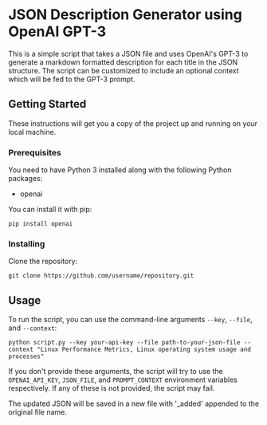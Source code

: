 # JSON Description Generator using OpenAI GPT-3

This is a simple script that takes a JSON file and uses OpenAI's GPT-3 to generate a markdown formatted description for each title in the JSON structure. The script can be customized to include an optional context which will be fed to the GPT-3 prompt.

## Getting Started

These instructions will get you a copy of the project up and running on your local machine.

### Prerequisites

You need to have Python 3 installed along with the following Python packages:

- openai

You can install it with pip:

```
pip install openai
```

### Installing

Clone the repository:

```
git clone https://github.com/username/repository.git
```

## Usage

To run the script, you can use the command-line arguments `--key`, `--file`, and `--context`:

```
python script.py --key your-api-key --file path-to-your-json-file --context "Linux Performance Metrics, Linux operating system usage and processes"
```

If you don't provide these arguments, the script will try to use the `OPENAI_API_KEY`, `JSON_FILE`, and `PROMPT_CONTEXT` environment variables respectively. If any of these is not provided, the script may fail.

The updated JSON will be saved in a new file with '_added' appended to the original file name.


